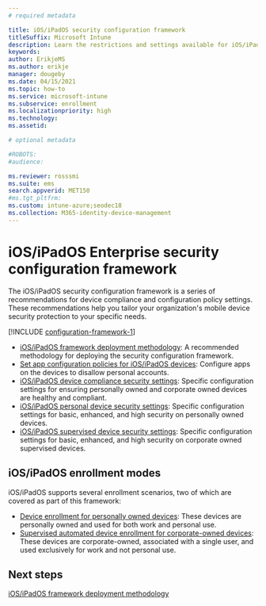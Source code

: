 ```yaml
---
# required metadata

title: iOS/iPadOS security configuration framework
titleSuffix: Microsoft Intune
description: Learn the restrictions and settings available for iOS/iPadOS device  security.
keywords:
author: ErikjeMS
ms.author: erikje
manager: dougeby
ms.date: 04/15/2021
ms.topic: how-to
ms.service: microsoft-intune
ms.subservice: enrollment
ms.localizationpriority: high
ms.technology:
ms.assetid: 

# optional metadata

#ROBOTS:
#audience:

ms.reviewer: rosssmi
ms.suite: ems
search.appverid: MET150
#ms.tgt_pltfrm:
ms.custom: intune-azure;seodec18
ms.collection: M365-identity-device-management
---
```


# iOS/iPadOS Enterprise security configuration framework

The iOS/iPadOS security configuration framework is a series of recommendations for device compliance and configuration policy settings. These recommendations help you tailor your organization's mobile device security protection to your specific needs.

[!INCLUDE [configuration-framework-1](../includes/configuration-framework-1.md)]

- [iOS/iPadOS framework deployment methodology](ios-ipados-framework-deployment-methodology.md): A recommended methodology for deploying the security configuration framework.
-  [Set app configuration policies for iOS/iPadOS devices](ios-ipados-app-configuration-policies.md): Configure apps on the devices to disallow personal accounts.
- [iOS/iPadOS device compliance security settings](ios-ipados-device-compliance-security-configurations.md): Specific configuration settings for ensuring personally owned and corporate owned devices are healthy and compliant.
- [iOS/iPadOS personal device security settings](ios-ipados-personal-device-security-configurations.md): Specific configuration settings for basic, enhanced, and high security on personally owned devices.
- [iOS/iPadOS supervised device security settings](ios-ipados-supervised-device-security-configurations.md): Specific configuration settings for basic, enhanced, and high security on corporate owned supervised devices.

## iOS/iPadOS enrollment modes

iOS/iPadOS supports several enrollment scenarios, two of which are covered as part of this framework:

- [Device enrollment for personally owned devices](ios-enroll.md): These devices are personally owned and used for both work and personal use.
- [Supervised automated device enrollment for corporate-owned devices](device-enrollment-program-enroll-ios.md): These devices are corporate-owned, associated with a single user, and used exclusively for work and not personal use.

## Next steps

[iOS/iPadOS framework deployment methodology](ios-ipados-framework-deployment-methodology.md)